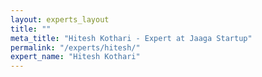 ```yaml
---
layout: experts_layout
title: ""
meta_title: "Hitesh Kothari - Expert at Jaaga Startup"
permalink: "/experts/hitesh/"
expert_name: "Hitesh Kothari"
---
```


